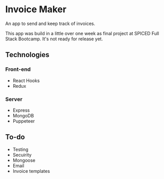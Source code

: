 # Invoice Maker 

An app to send and keep track of invoices.

This app was build in a little over one week as final project at SPICED Full Stack Bootcamp. It's not ready for release yet.

## Technologies

### Front-end
* React Hooks
* Redux

### Server
* Express
* MongoDB
* Puppeteer

## To-do

* Testing
* Secuirity
* Mongoose
* Email
* Invoice templates